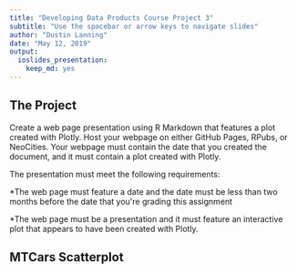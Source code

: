 ```yaml
---
title: "Developing Data Products Course Project 3"
subtitle: "Use the spacebar or arrow keys to navigate slides"
author: "Dustin Lanning"
date: "May 12, 2019"
output: 
  ioslides_presentation: 
    keep_md: yes
---
```






## The Project

Create a web page presentation using R Markdown that features a plot created with Plotly. Host your webpage on either GitHub Pages, RPubs, or NeoCities. Your webpage must contain the date that you created the document, and it must contain a plot created with Plotly.

The presentation must meet the following requirements:

*The web page must feature a date and the date must be less than two months before the date that you're grading this assignment

*The web page must be a presentation and it must feature an interactive plot that appears to have been created with Plotly.

## MTCars Scatterplot

<!--html_preserve--><div id="htmlwidget-61fb163c5cb58bfae419" style="width:720px;height:432px;" class="plotly html-widget"></div>
<script type="application/json" data-for="htmlwidget-61fb163c5cb58bfae419">{"x":{"visdat":{"1178305f68db":["function () ","plotlyVisDat"]},"cur_data":"1178305f68db","attrs":{"1178305f68db":{"x":{},"y":{},"mode":"markers","color":{},"size":{},"alpha_stroke":1,"sizes":[10,100],"spans":[1,20]}},"layout":{"margin":{"b":40,"l":60,"t":25,"r":10},"xaxis":{"domain":[0,1],"automargin":true,"title":"wt"},"yaxis":{"domain":[0,1],"automargin":true,"title":"mpg"},"hovermode":"closest","showlegend":true},"source":"A","config":{"showSendToCloud":false},"data":[{"x":[2.32,3.19,3.15,2.2,1.615,1.835,2.465,1.935,2.14,1.513,2.78],"y":[22.8,24.4,22.8,32.4,30.4,33.9,21.5,27.3,26,30.4,21.4],"mode":"markers","type":"scatter","name":"4","marker":{"color":"rgba(102,194,165,1)","size":[23.0388692579505,13.1802120141343,23.6749116607774,14.452296819788,10,14.1342756183746,24.3109540636042,14.452296819788,22.4028268551237,29.3992932862191,28.1272084805654],"sizemode":"area","line":{"color":"rgba(102,194,165,1)"}},"textfont":{"color":"rgba(102,194,165,1)","size":[23.0388692579505,13.1802120141343,23.6749116607774,14.452296819788,10,14.1342756183746,24.3109540636042,14.452296819788,22.4028268551237,29.3992932862191,28.1272084805654]},"error_y":{"color":"rgba(102,194,165,1)","width":[]},"error_x":{"color":"rgba(102,194,165,1)","width":[]},"line":{"color":"rgba(102,194,165,1)"},"xaxis":"x","yaxis":"y","frame":null},{"x":[2.62,2.875,3.215,3.46,3.44,3.44,2.77],"y":[21,21,21.4,18.1,19.2,17.8,19.7],"mode":"markers","type":"scatter","name":"6","marker":{"color":"rgba(252,141,98,1)","size":[28.4452296819788,28.4452296819788,28.4452296819788,26.8551236749117,32.5795053003534,32.5795053003534,49.1166077738516],"sizemode":"area","line":{"color":"rgba(252,141,98,1)"}},"textfont":{"color":"rgba(252,141,98,1)","size":[28.4452296819788,28.4452296819788,28.4452296819788,26.8551236749117,32.5795053003534,32.5795053003534,49.1166077738516]},"error_y":{"color":"rgba(252,141,98,1)","width":[]},"error_x":{"color":"rgba(252,141,98,1)","width":[]},"line":{"color":"rgba(252,141,98,1)"},"xaxis":"x","yaxis":"y","frame":null},{"x":[3.44,3.57,4.07,3.73,3.78,5.25,5.424,5.345,3.52,3.435,3.84,3.845,3.17,3.57],"y":[18.7,14.3,16.4,17.3,15.2,10.4,10.4,14.7,15.5,15.2,13.3,19.2,15.8,15],"mode":"markers","type":"scatter","name":"8","marker":{"color":"rgba(141,160,203,1)","size":[49.1166077738516,71.3780918727915,50.7067137809187,50.7067137809187,50.7067137809187,58.6572438162544,61.8374558303887,66.6077738515901,41.1660777385159,41.1660777385159,71.3780918727915,49.1166077738516,77.4204946996466,100],"sizemode":"area","line":{"color":"rgba(141,160,203,1)"}},"textfont":{"color":"rgba(141,160,203,1)","size":[49.1166077738516,71.3780918727915,50.7067137809187,50.7067137809187,50.7067137809187,58.6572438162544,61.8374558303887,66.6077738515901,41.1660777385159,41.1660777385159,71.3780918727915,49.1166077738516,77.4204946996466,100]},"error_y":{"color":"rgba(141,160,203,1)","width":[]},"error_x":{"color":"rgba(141,160,203,1)","width":[]},"line":{"color":"rgba(141,160,203,1)"},"xaxis":"x","yaxis":"y","frame":null}],"highlight":{"on":"plotly_click","persistent":false,"dynamic":false,"selectize":false,"opacityDim":0.2,"selected":{"opacity":1},"debounce":0},"shinyEvents":["plotly_hover","plotly_click","plotly_selected","plotly_relayout","plotly_brushed","plotly_brushing","plotly_clickannotation","plotly_doubleclick","plotly_deselect","plotly_afterplot"],"base_url":"https://plot.ly"},"evals":[],"jsHooks":[]}</script><!--/html_preserve-->
